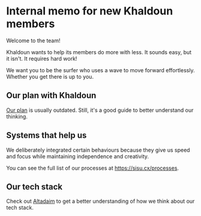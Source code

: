 # Internal memo for new Khaldoun members

Welcome to the team!

Khaldoun wants to help its members do more with less.
It sounds easy, but it isn't. It requires hard work!

We want you to be the surfer who uses a wave to move forward effortlessly.
Whether you get there is up to you.

## Our plan with Khaldoun

[Our plan](/docs/plan.md) is usually outdated.
Still, it's a good guide to better understand our thinking.

## Systems that help us

We deliberately integrated certain behaviours
because they give us speed and focus
while maintaining independence and creativity.

You can see the full list of our processes at <https://sisu.cx/processes>.

## Our tech stack

Check out [Altadaim](https://github.com/khaldoun-xyz/altadaim)
to get a better understanding of how we think about our tech stack.

